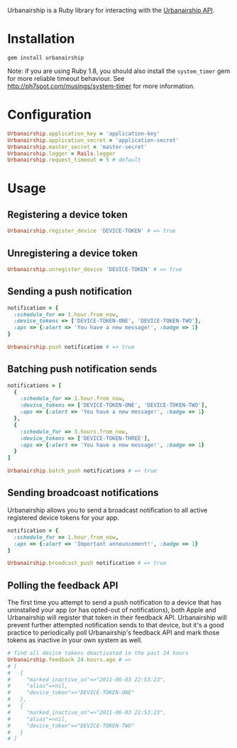 Urbanairship is a Ruby library for interacting with the [Urbanairship API](http://urbanairship.com).

Installation
============
    gem install urbanairship

Note: if you are using Ruby 1.8, you should also install the ```system_timer``` gem for more reliable timeout behaviour. See http://ph7spot.com/musings/system-timer for more information.

Configuration
=============
```ruby
Urbanairship.application_key = 'application-key'
Urbanairship.application_secret = 'application-secret'
Urbanairship.master_secret = 'master-secret'
Urbanairship.logger = Rails.logger
Urbanairship.request_timeout = 5 # default
```

Usage
=====

Registering a device token
--------------------------
```ruby
Urbanairship.register_device 'DEVICE-TOKEN' # => true
```

Unregistering a device token
----------------------------
```ruby
Urbanairship.unregister_device 'DEVICE-TOKEN' # => true
```

Sending a push notification
---------------------------
```ruby
notification = {
  :schedule_for => 1.hour.from_now,
  :device_tokens => ['DEVICE-TOKEN-ONE', 'DEVICE-TOKEN-TWO'],
  :aps => {:alert => 'You have a new message!', :badge => 1}
}

Urbanairship.push notification # => true
```

Batching push notification sends
--------------------------------
```ruby
notifications = [
  {
    :schedule_for => 1.hour.from_now,
    :device_tokens => ['DEVICE-TOKEN-ONE', 'DEVICE-TOKEN-TWO'],
    :aps => {:alert => 'You have a new message!', :badge => 1}
  },
  {
    :schedule_for => 3.hours.from_now,
    :device_tokens => ['DEVICE-TOKEN-THREE'],
    :aps => {:alert => 'You have a new message!', :badge => 1}
  }
]

Urbanairship.batch_push notifications # => true
```

Sending broadcoast notifications
--------------------------------
Urbanairship allows you to send a broadcast notification to all active registered device tokens for your app.

```ruby
notification = {
  :schedule_for => 1.hour.from_now,
  :aps => {:alert => 'Important announcement!', :badge => 1}
}

Urbanairship.broadcast_push notification # => true
```

Polling the feedback API
------------------------
The first time you attempt to send a push notification to a device that has uninstalled your app (or has opted-out of notifications), both Apple and Urbanairship will register that token in their feedback API. Urbanairship will prevent further attempted notification sends to that device, but it's a good practice to periodically poll Urbanairship's feedback API and mark those tokens as inactive in your own system as well.

```ruby
# find all device tokens deactivated in the past 24 hours
Urbanairship.feedback 24.hours.ago # =>
# [
#   {
#     "marked_inactive_on"=>"2011-06-03 22:53:23",
#     "alias"=>nil,
#     "device_token"=>"DEVICE-TOKEN-ONE"
#   },
#   {
#     "marked_inactive_on"=>"2011-06-03 22:53:23",
#     "alias"=>nil,
#     "device_token"=>"DEVICE-TOKEN-TWO"
#   }
# ]
```
